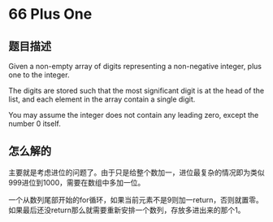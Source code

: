 # 66 Plus One

## 题目描述

Given a non-empty array of digits representing a non-negative integer, plus one to the integer.

The digits are stored such that the most significant digit is at the head of the list, and each element in the array contain a single digit.

You may assume the integer does not contain any leading zero, except the number 0 itself.

## 怎么解的

主要就是考虑进位的问题了。由于只是给整个数加一，进位最复杂的情况即为类似999进位到1000，需要在数组中多加一位。

一个从数列尾部开始的for循环，如果当前元素不是9则加一return，否则就置零。如果最后还没return那么就需要重新安排一个数列，存放多进出来的那个1。
